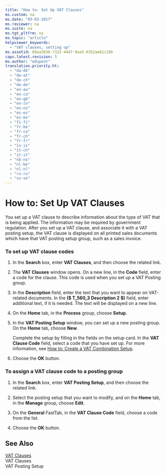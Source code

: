 ```yaml
---
title: "How to: Set Up VAT Clauses"
ms.custom: na
ms.date: "03-03-2017"
ms.reviewer: na
ms.suite: na
ms.tgt_pltfrm: na
ms.topic: "article"
helpviewer_keywords: 
  - "VAT clauses, setting up"
ms.assetid: 69aa3836-7322-44d7-9aa5-6352ae61c29b
caps.latest.revision: 5
ms.author: "edupont"
translation.priority.ht: 
  - "da-dk"
  - "de-at"
  - "de-ch"
  - "de-de"
  - "en-au"
  - "en-ca"
  - "en-gb"
  - "en-in"
  - "en-nz"
  - "es-es"
  - "es-mx"
  - "fi-fi"
  - "fr-be"
  - "fr-ca"
  - "fr-ch"
  - "fr-fr"
  - "is-is"
  - "it-ch"
  - "it-it"
  - "nb-no"
  - "nl-be"
  - "nl-nl"
  - "ru-ru"
  - "sv-se"
---
```

# How to: Set Up VAT Clauses
You set up a VAT clause to describe information about the type of VAT that is being applied. The information may be required by government regulation. After you set up a VAT clause, and associate it with a VAT posting setup, the VAT clause is displayed on all printed sales documents which have that VAT posting setup group, such as a sales invoice.  
  
### To set up VAT clause codes  
  
1.  In the **Search** box, enter **VAT Clauses**, and then choose the related link.  
  
2.  The **VAT Clauses** window opens. On a new line, in the **Code** field, enter a code for the clause. This code is used when you set up a VAT Posting group.  
  
3.  In the **Description** field, enter the text that you want to appear on VAT\-related documents. In the **\($ T\_560\_3 Description 2 $\)** field, enter additional text, if it is needed. The text will be displayed on a new line.  
  
4.  On the **Home** tab, in the **Process** group, choose **Setup**.  
  
5.  In the **VAT Posting Setup** window, you can set up a new posting group. On the **Home** tab, choose **New**.  
  
     Complete the setup by filling in the fields on the setup card. In the **VAT Clause Code** field, select a code that you have set up. For more information, see [How to: Create a VAT Combination Setup](../Finance/how-to-create-a-vat-combination-setup.md).  
  
6.  Choose the **OK** button.  
  
### To assign a VAT clause code to a posting group  
  
1.  In the **Search** box, enter **VAT Posting Setup**, and then choose the related link.  
  
2.  Select the posting setup that you want to modify, and on the **Home** tab, in the **Manage** group, choose **Edit**.  
  
3.  On the **General** FastTab, in the **VAT Clause Code** field, choose a code from the list.  
  
4.  Choose the **OK** button.  
  
## See Also  
 [VAT Clauses](../Finance/vat-clauses.md)   
 VAT Clauses   
 VAT Posting Setup